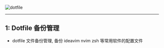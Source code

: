 ![dotfile](https://readme-typing-svg.demolab.com/?font=Fira+Code&size=30&pause=1000&color=000000&vCenter=true&width=435&height=45&lines=Dotfiles)

---

## 1: Dotfile 备份管理

* dotfile 文件备份管理, 备份 ideavim nvim zsh 等常用软件的配置文件

